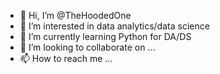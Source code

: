 - 👋 Hi, I’m @TheHoodedOne
- 👀 I’m interested in data analytics/data science
- 🌱 I’m currently learning Python for DA/DS
- 💞️ I’m looking to collaborate on ...
- 📫 How to reach me ...

<!---
TheHoodedOne/TheHoodedOne is a ✨ special ✨ repository because its `README.md` (this file) appears on your GitHub profile.
You can click the Preview link to take a look at your changes.
--->
